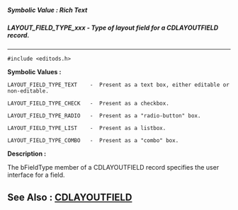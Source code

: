 ##### Symbolic Value : Rich Text
##### LAYOUT_FIELD_TYPE_xxx - Type of layout field for a CDLAYOUTFIELD record.
---
```
#include <editods.h>
```

**Symbolic Values :**

	LAYOUT_FIELD_TYPE_TEXT	  -  Present as a text box, either editable or non-editable.

	LAYOUT_FIELD_TYPE_CHECK	  -  Present as a checkbox.

	LAYOUT_FIELD_TYPE_RADIO	  -  Present as a "radio-button" box.

	LAYOUT_FIELD_TYPE_LIST	  -  Present as a listbox.

	LAYOUT_FIELD_TYPE_COMBO	  -  Present as a "combo" box.


**Description :**

The bFieldType member of a CDLAYOUTFIELD record specifies the user interface for a field.


**See Also :**
[CDLAYOUTFIELD](/domino-c-api-docs/reference/Data/CDLAYOUTFIELD)
---
